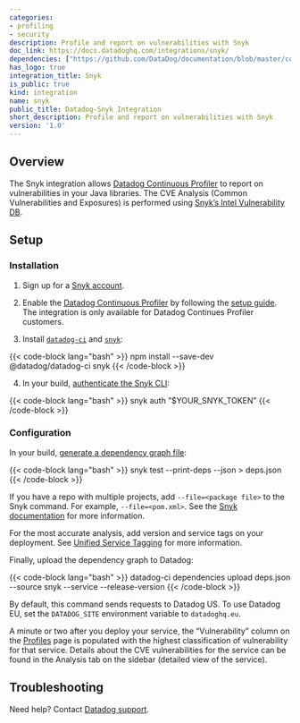 ```yaml
---
categories:
- profiling
- security
description: Profile and report on vulnerabilities with Snyk
doc_link: https://docs.datadoghq.com/integrations/snyk/
dependencies: ["https://github.com/DataDog/documentation/blob/master/content/en/integrations/snyk.md"]
has_logo: true
integration_title: Snyk
is_public: true
kind: integration
name: snyk
public_title: Datadog-Snyk Integration
short_description: Profile and report on vulnerabilities with Snyk
version: '1.0'
---
```


## Overview

The Snyk integration allows [Datadog Continuous Profiler][1] to report on vulnerabilities in your Java libraries. The CVE Analysis (Common Vulnerabilities and Exposures) is performed using [Snyk’s Intel Vulnerability DB][2]. 

## Setup

### Installation

1. Sign up for a [Snyk account][3].

2. Enable the [Datadog Continuous Profiler][1] by following the [setup guide][4]. The integration is only available for Datadog Continues Profiler customers.

3. Install [`datadog-ci`][5] and [`snyk`][6]:
	
{{< code-block lang="bash" >}}
npm install --save-dev @datadog/datadog-ci snyk
{{< /code-block >}}

4. In your build, [authenticate the Snyk CLI][7]:

{{< code-block lang="bash" >}}
snyk auth ”$YOUR_SNYK_TOKEN”
{{< /code-block >}}

### Configuration

In your build, [generate a dependency graph file][8]:

{{< code-block lang="bash" >}}
snyk test --print-deps --json > deps.json
{{< /code-block >}}

If you have a repo with multiple projects, add `--file=<package file>` to the Snyk command. For example, `--file=<pom.xml>`. See the [Snyk documentation][9] for more information.

For the most accurate analysis, add version and service tags on your deployment. See [Unified Service Tagging][10] for more information.

Finally, upload the dependency graph to Datadog:

{{< code-block lang="bash" >}}
datadog-ci dependencies upload deps.json --source snyk --service <SERVICE> --release-version <VERSION>
{{< /code-block >}}

By default, this command sends requests to Datadog US. To use Datadog EU, set the `DATADOG_SITE` environment variable to `datadoghq.eu`.

A minute or two after you deploy your service, the “Vulnerability” column on the [Profiles][11] page is populated with the highest classification of vulnerability for that service. Details about the CVE vulnerabilities for the service can be found in the Analysis tab on the sidebar (detailed view of the service). 

## Troubleshooting

Need help? Contact [Datadog support][12].

[1]: https://docs.datadoghq.com/tracing/profiler/
[2]: https://snyk.io/product/vulnerability-database/
[3]: https://snyk.io/signup?utm_medium=Partner&utm_source=Datadog&utm_campaign=Datadog-Profiler-2020
[4]: https://docs.datadoghq.com/tracing/profiler/#getting-started
[5]: https://github.com/DataDog/datadog-ci
[6]: https://support.snyk.io/hc/en-us/articles/360003812538-Install-the-Snyk-CLI
[7]: https://support.snyk.io/hc/en-us/articles/360004008258
[8]: https://support.snyk.io/hc/en-us/articles/360003817357-Snyk-for-Java-Gradle-Maven-#UUID-95b4d4f4-3959-49fe-fffb-d6c9e8160c5a
[9]: https://support.snyk.io/hc/en-us/articles/360003812578-CLI-reference
[10]: https://docs.datadoghq.com/getting_started/tagging/unified_service_tagging/?tab=kubernetes
[11]: https://app.datadoghq.com/profiling
[12]: /help/
